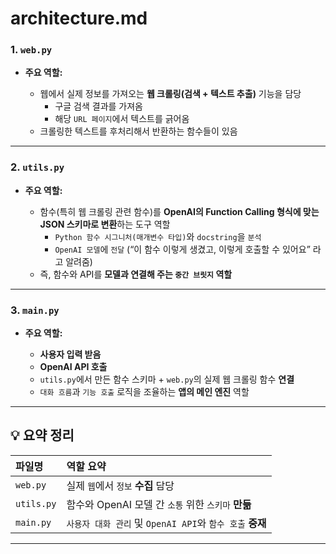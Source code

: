 # architecture.md

### 1. **`web.py`**

* **주요 역할:**

  * 웹에서 실제 정보를 가져오는 **웹 크롤링(검색 + 텍스트 추출)** 기능을 담당
    * 구글 검색 결과를 가져옴
    * 해당 `URL 페이지`에서 텍스트를 긁어옴
  * 크롤링한 텍스트를 후처리해서 반환하는 함수들이 있음

---

### 2. **`utils.py`**

* **주요 역할:**

  * 함수(특히 웹 크롤링 관련 함수)를 **OpenAI의 Function Calling 형식에 맞는 JSON 스키마로 변환**하는 도구 역할
    * `Python 함수 시그니처(매개변수 타입)`와 `docstring`을 `분석`
    * `OpenAI 모델`에 `전달` (“이 함수 이렇게 생겼고, 이렇게 호출할 수 있어요” 라고 알려줌)
  * 즉, 함수와 API를 **모델과 연결해 주는 `중간 브릿지` 역할**

---

### 3. **`main.py`**

* **주요 역할:**

  * **사용자 입력 받음**
  * **OpenAI API 호출**
  * `utils.py`에서 만든 함수 스키마 + `web.py`의 실제 웹 크롤링 함수 **연결**
  * `대화 흐름`과 `기능 호출` 로직을 조율하는 **앱의 메인 엔진** 역할

---

## 💡 요약 정리

| 파일명        | 역할 요약                              |
| :---------- | :---------------------------------- |
| `web.py`   | 실제 `웹`에서 `정보` **수집** 담당                  |
| `utils.py` | 함수와 OpenAI 모델 간 `소통` 위한 `스키마` **만듦**     |
| `main.py`  | `사용자 대화 관리` 및 `OpenAI API`와 `함수 호출` **중재** |

---
